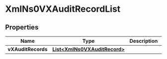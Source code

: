 
# XmlNs0VXAuditRecordList

## Properties
Name | Type | Description | Notes
------------ | ------------- | ------------- | -------------
**vXAuditRecords** | [**List&lt;XmlNs0VXAuditRecord&gt;**](XmlNs0VXAuditRecord.md) |  |  [optional]



